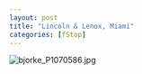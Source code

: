 ```yaml
---
layout: post
title: "Lincoln & Lenox, Miami"
categories: [fStop]
---
```

<img alt="bjorke_P1070586.jpg" src="http://www.botzilla.com/blog/archives/pix2014/bjorke_P1070586.jpg" class="img-responsive" border="0" />


<!--more-->

